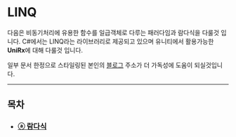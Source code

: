 # LINQ
다음은 비동기처리에 유용한 함수를 일급객체로 다루는 패러다임과 람다식을 다룰것 입니다. 
C#에서는 LINQ라는 라이브러리로 제공되고 있으며 유니티에서 활용가능한 **UniRx**에 대해 다룰것 입니다.

일부 문서 한정으로 스타일링된 본인의 [블로그](https://felipuss.tistory.com/) 주소가 더 가독성에 도움이 되실것입니다.

---

## 목차

* ### [ⓐ 람다식](./1_LINQ_람다식.md)
